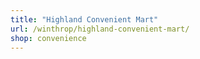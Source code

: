 ```yaml
---
title: "Highland Convenient Mart"
url: /winthrop/highland-convenient-mart/
shop: convenience
---
```

